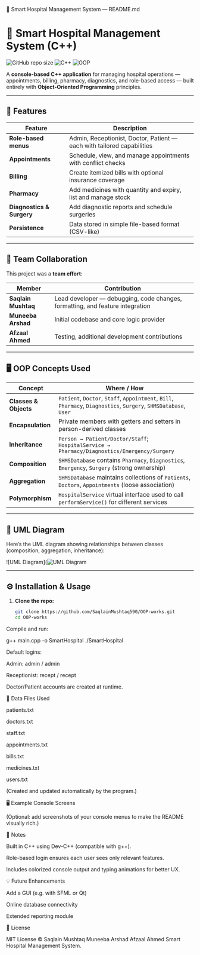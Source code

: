 📝 Smart Hospital Management System — README.md
# 🏥 Smart Hospital Management System (C++)

![GitHub repo size](https://img.shields.io/github/repo-size/SaqlainMushtaq590/OOP-works?color=blue&label=Repo%20Size)
![C++](https://img.shields.io/badge/Language-C++-informational?style=flat&logo=c%2B%2B&logoColor=white&color=00599C)
![OOP](https://img.shields.io/badge/OOP-Principles-success?style=flat)

A **console-based C++ application** for managing hospital operations — appointments, billing, pharmacy, diagnostics, and role-based access — built entirely with **Object-Oriented Programming** principles.

---

## 🚀 Features

| Feature | Description |
|---------|-------------|
| **Role-based menus** | Admin, Receptionist, Doctor, Patient — each with tailored capabilities |
| **Appointments** | Schedule, view, and manage appointments with conflict checks |
| **Billing** | Create itemized bills with optional insurance coverage |
| **Pharmacy** | Add medicines with quantity and expiry, list and manage stock |
| **Diagnostics & Surgery** | Add diagnostic reports and schedule surgeries |
| **Persistence** | Data stored in simple file-based format (CSV-like) |

---

## 👥 Team Collaboration

This project was a **team effort**:

| Member | Contribution |
|--------|--------------|
| **Saqlain Mushtaq** | Lead developer — debugging, code changes, formatting, and feature integration |
| **Muneeba Arshad** | Initial codebase and core logic provider |
| **Afzaal Ahmed** | Testing, additional development contributions |

---

## 🖥️ OOP Concepts Used

| Concept | Where / How |
|---------|-------------|
| **Classes & Objects** | `Patient`, `Doctor`, `Staff`, `Appointment`, `Bill`, `Pharmacy`, `Diagnostics`, `Surgery`, `SHMSDatabase`, `User` |
| **Encapsulation** | Private members with getters and setters in person-derived classes |
| **Inheritance** | `Person → Patient/Doctor/Staff`; `HospitalService → Pharmacy/Diagnostics/Emergency/Surgery` |
| **Composition** | `SHMSDatabase` contains `Pharmacy`, `Diagnostics`, `Emergency`, `Surgery` (strong ownership) |
| **Aggregation** | `SHMSDatabase` maintains collections of `Patients`, `Doctors`, `Appointments` (loose association) |
| **Polymorphism** | `HospitalService` virtual interface used to call `performService()` for different services |

---

## 📸 UML Diagram

Here’s the UML diagram showing relationships between classes (composition, aggregation, inheritance):

![UML Diagram](![UML Diagram](Project/PROJECT%20WORK/A_UML_class_diagram_in_digital_vector_graphic_form.png)


---

## ⚙️ Installation & Usage

1. **Clone the repo:**
   ```bash
   git clone https://github.com/SaqlainMushtaq590/OOP-works.git
   cd OOP-works


Compile and run:

g++ main.cpp -o SmartHospital
./SmartHospital


Default logins:

Admin: admin / admin

Receptionist: recept / recept

Doctor/Patient accounts are created at runtime.

📂 Data Files Used

patients.txt

doctors.txt

staff.txt

appointments.txt

bills.txt

medicines.txt

users.txt

(Created and updated automatically by the program.)

🖥️ Example Console Screens

(Optional: add screenshots of your console menus to make the README visually rich.)

📝 Notes

Built in C++ using Dev-C++ (compatible with g++).

Role-based login ensures each user sees only relevant features.

Includes colorized console output and typing animations for better UX.

💡 Future Enhancements

Add a GUI (e.g. with SFML or Qt)

Online database connectivity

Extended reporting module

📜 License

MIT License © Saqlain Mushtaq 
              Muneeba Arshad
              Afzaal Ahmed 
              Smart Hospital Management System.

